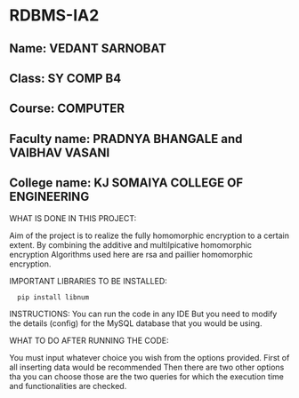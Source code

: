 # RDBMS-IA2

## Name: VEDANT SARNOBAT
## Class: SY COMP B4
## Course: COMPUTER
## Faculty name: PRADNYA BHANGALE and VAIBHAV VASANI
## College name: KJ SOMAIYA COLLEGE OF ENGINEERING

WHAT IS DONE IN THIS PROJECT:

Aim of the project is to realize the fully homomorphic encryption to a certain extent. By combining the additive and multilpicative homomorphic encryption
Algorithms used here are rsa and paillier homomorphic encryption.



IMPORTANT LIBRARIES TO BE INSTALLED:
```
  pip install libnum
 ```



INSTRUCTIONS:
You can run the code in any IDE
But you need to modify the details (config) for the MySQL database that you would be using.



WHAT TO DO AFTER RUNNING THE CODE:

  You must input whatever choice you wish from the options provided.
  First of all inserting data would be recommended
  Then there are two other options tha you can choose those are the two queries for which the execution time and functionalities are checked.
